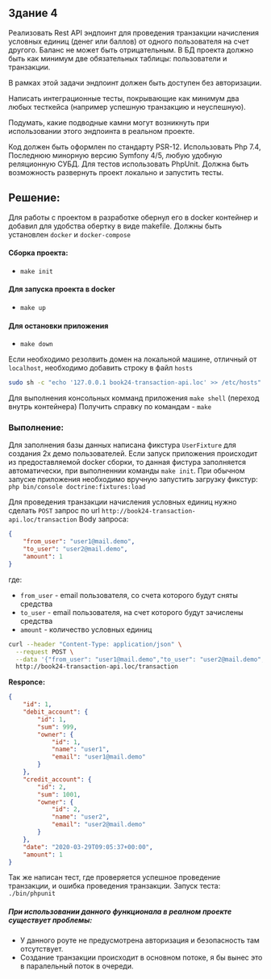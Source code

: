 ## Здание 4

Реализовать Rest API эндпоинт для проведения транзакции начисления условных единиц (денег или баллов) от одного пользователя на счет другого. Баланс не может быть отрицательным. В БД проекта должно быть как минимум две обязательных таблицы: пользователи и транзакции.

В рамках этой задачи эндпоинт должен быть доступен без авторизации.

Написать интеграционные тесты, покрывающие как минимум два любых тесткейса (например успешную транзакцию и неуспешную).

Подумать, какие подводные камни могут возникнуть при использовании этого эндпоинта в реальном проекте.

Код должен быть оформлен по стандарту PSR-12. Использовать Php 7.4, Последнюю минорную версию Symfony 4/5, любую удобную реляционную СУБД. Для тестов использовать PhpUnit.
Должна быть возможность развернуть проект локально и запустить тесты. 

## Решение:

Для работы с проектом в разработке обернул его в docker контейнер и добавил для удобства обертку в виде makefile.
Должны быть установлен `docker` и `docker-compose`

#### Сборка проекта:
 - `make init`

#### Для запуска проекта в docker
- `make up`

#### Для остановки приложения
- `make down`

Если необходимо резолвить домен на локальной машине, отличный от `localhost`, необходимо добавить строку в файл `hosts`
```bash
sudo sh -c "echo '127.0.0.1 book24-transaction-api.loc' >> /etc/hosts"
```

Для выполнения консольных комманд приложения `make shell` (переход внутрь контейнера)
Получить справку по командам - `make`

### Выполнение:

Для заполнения базы данных написана фикстура `UserFixture` для создания 2х демо пользователей. 
Если запуск приложения происходит из предоставляемой docker сборки, то данная фистура заполняется автоматически, при выполненнии команды `make init`.
При обычном запуске приложения необходимо вручную запустить загрузку фикстур: `php bin/console doctrine:fixtures:load` 

Для проведения транзакции начисления условных единиц нужно сделать `POST` запрос по url `http://book24-transaction-api.loc/transaction`
Body запроса:
```json
{
    "from_user": "user1@mail.demo",
    "to_user": "user2@mail.demo",
    "amount": 1
}
```
где:
* `from_user` - email пользователя, со счета которого будут сняты средства
* `to_user` - email пользователя, на счет которого будут зачислены средства
* `amount` - количество условных единиц

```bash
curl --header "Content-Type: application/json" \
  --request POST \
  --data '{"from_user": "user1@mail.demo","to_user": "user2@mail.demo","amount": 100}' \
  http://book24-transaction-api.loc/transaction
```

**Responce:**
```json
{
    "id": 1,
    "debit_account": {
        "id": 1,
        "sum": 999,
        "owner": {
            "id": 1,
            "name": "user1",
            "email": "user1@mail.demo"
        }
    },
    "credit_account": {
        "id": 2,
        "sum": 1001,
        "owner": {
            "id": 2,
            "name": "user2",
            "email": "user2@mail.demo"
        }
    },
    "date": "2020-03-29T09:05:37+00:00",
    "amount": 1
}
```


Так же написан тест, где проверяется успешное проведение транзакции, и ошибка проведения транзакции.
Запуск теста: `./bin/phpunit`

##### При использовании данного функционала в реалном проекте существует проблемы:
* У данного роуте не предусмотрена авторизация и безопасность там отсутствует.
* Создание транзакции происходит в основном потоке, я бы вынес это в паралельный поток в очереди.
